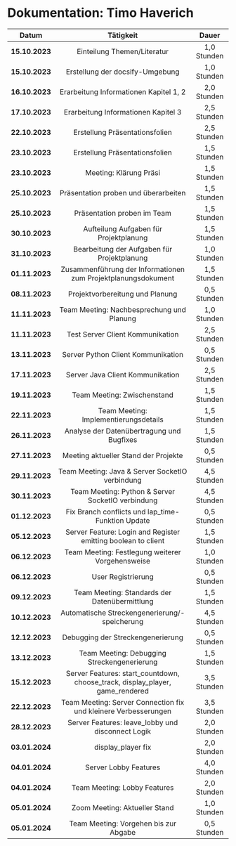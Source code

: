 # Dokumentation: Timo Haverich

|     Datum      |                           Tätigkeit                           |    Dauer    |
|:--------------:|:-------------------------------------------------------------:|:-----------:|
| **15.10.2023** |                  Einteilung Themen/Literatur                  | 1,0 Stunden | 
| **15.10.2023** |                Erstellung der docsify-Umgebung                | 1,0 Stunden | 
| **16.10.2023** |            Erarbeitung Informationen Kapitel 1, 2             | 2,0 Stunden | 
| **17.10.2023** |              Erarbeitung Informationen Kapitel 3              | 2,5 Stunden | 
| **22.10.2023** |                Erstellung Präsentationsfolien                 | 2,5 Stunden | 
| **23.10.2023** |                Erstellung Präsentationsfolien                 | 1,5 Stunden | 
| **23.10.2023** |                    Meeting: Klärung Präsi                     | 1,5 Stunden |
| **25.10.2023** |             Präsentation proben und überarbeiten              | 1,5 Stunden |
| **25.10.2023** |                  Präsentation proben im Team                  | 1,5 Stunden |
| **30.10.2023** |            Aufteilung Aufgaben für Projektplanung             | 1,5 Stunden |
| **31.10.2023** |          Bearbeitung der Aufgaben für Projektplanung          | 1,0 Stunden |
| **01.11.2023** | Zusammenführung der Informationen zum Projektplanungsdokument | 1,5 Stunden |
| **08.11.2023** |                Projektvorbereitung und Planung                | 0,5 Stunden |
| **11.11.2023** |             Team Meeting: Nachbesprechung und Planung              | 1,0 Stunden |
| **11.11.2023** |             Test Server Client Kommunikation              | 2,5 Stunden |
| **13.11.2023** |             Server Python Client Kommunikation              | 0,5 Stunden |
| **17.11.2023** |             Server Java Client Kommunikation              | 2,5 Stunden |
| **19.11.2023** |             Team Meeting: Zwischenstand              | 1,5 Stunden |
| **22.11.2023** |             Team Meeting: Implementierungsdetails              | 1,5 Stunden |
| **26.11.2023** |             Analyse der Datenübertragung und Bugfixes              | 1,5 Stunden |
| **27.11.2023** |             Meeting aktueller Stand der Projekte              | 0,5 Stunden |
| **29.11.2023** |             Team Meeting: Java & Server SocketIO verbindung              | 4,5 Stunden |
| **30.11.2023** |             Team Meeting: Python & Server SocketIO verbindung              | 4,5 Stunden |
| **01.12.2023** |             Fix Branch conflicts und lap_time-Funktion Update              | 0,5 Stunden |
| **05.12.2023** |             Server Feature: Login and Register emitting boolean to client  | 1,5 Stunden |
| **06.12.2023** |             Team Meeting: Festlegung weiterer Vorgehensweise  | 1,0 Stunden |
| **06.12.2023** |             User Registrierung  | 0,5 Stunden |
| **09.12.2023** |             Team Meeting: Standards der Datenübermittlung  | 1,5 Stunden |
| **10.12.2023** |             Automatische Streckengenerierung/-speicherung  | 4,5 Stunden |
| **12.12.2023** |             Debugging der Streckengenerierung  | 0,5 Stunden |
| **13.12.2023** |             Team Meeting: Debugging Streckengenerierung  | 1,5 Stunden |
| **15.12.2023** |             Server Features: start_countdown, choose_track, display_player, game_rendered  | 3,5 Stunden |
| **22.12.2023** |             Team Meeting: Server Connection fix und kleinere Verbesserungen  | 3,5 Stunden |
| **28.12.2023** |             Server Features: leave_lobby und disconnect Logik  | 2,0 Stunden |
| **03.01.2024** |             display_player fix  | 2,0 Stunden |
| **04.01.2024** |             Server Lobby Features  | 4,0 Stunden |
| **04.01.2024** |             Team Meeting: Lobby Features  | 2,0 Stunden |
| **05.01.2024** |             Zoom Meeting: Aktueller Stand  | 1,0 Stunden |
| **05.01.2024** |             Team Meeting: Vorgehen bis zur Abgabe  | 0,5 Stunden |
